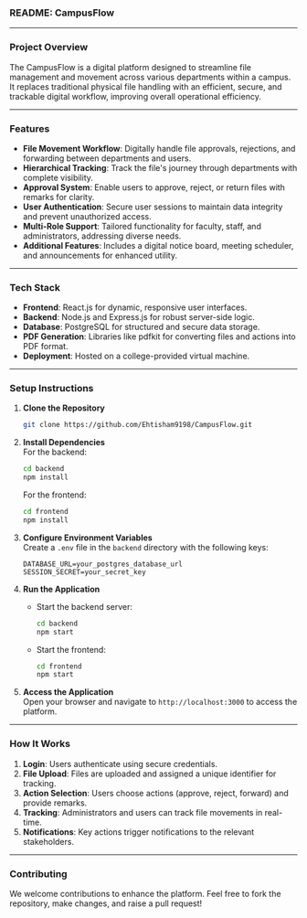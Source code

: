 ### **README: CampusFlow**  

---

### **Project Overview**  
The CampusFlow is a digital platform designed to streamline file management and movement across various departments within a campus. It replaces traditional physical file handling with an efficient, secure, and trackable digital workflow, improving overall operational efficiency.  

---

### **Features**  
- **File Movement Workflow**: Digitally handle file approvals, rejections, and forwarding between departments and users.  
- **Hierarchical Tracking**: Track the file's journey through departments with complete visibility.  
- **Approval System**: Enable users to approve, reject, or return files with remarks for clarity.  
- **User Authentication**: Secure user sessions to maintain data integrity and prevent unauthorized access.  
- **Multi-Role Support**: Tailored functionality for faculty, staff, and administrators, addressing diverse needs.  
- **Additional Features**: Includes a digital notice board, meeting scheduler, and announcements for enhanced utility.  

---

### **Tech Stack**  
- **Frontend**: React.js for dynamic, responsive user interfaces.  
- **Backend**: Node.js and Express.js for robust server-side logic.  
- **Database**: PostgreSQL for structured and secure data storage.
- **PDF Generation**: Libraries like pdfkit for converting files and actions into PDF format.
- **Deployment**: Hosted on a college-provided virtual machine.  

---

### **Setup Instructions**  

1. **Clone the Repository**  
   ```bash
   git clone https://github.com/Ehtisham9198/CampusFlow.git
   ```

2. **Install Dependencies**  
   For the backend:  
   ```bash
   cd backend  
   npm install  
   ```

   For the frontend:  
   ```bash
   cd frontend  
   npm install  
   ```

3. **Configure Environment Variables**  
   Create a `.env` file in the `backend` directory with the following keys:  
   ```env
   DATABASE_URL=your_postgres_database_url
   SESSION_SECRET=your_secret_key
   ```

4. **Run the Application**  
   - Start the backend server:  
     ```bash
     cd backend  
     npm start  
     ```  
   - Start the frontend:  
     ```bash
     cd frontend  
     npm start  
     ```  

5. **Access the Application**  
   Open your browser and navigate to `http://localhost:3000` to access the platform.  

---

### **How It Works**  
1. **Login**: Users authenticate using secure credentials.  
2. **File Upload**: Files are uploaded and assigned a unique identifier for tracking.  
3. **Action Selection**: Users choose actions (approve, reject, forward) and provide remarks.  
4. **Tracking**: Administrators and users can track file movements in real-time.  
5. **Notifications**: Key actions trigger notifications to the relevant stakeholders.  

---

### **Contributing**  
We welcome contributions to enhance the platform. Feel free to fork the repository, make changes, and raise a pull request!   
